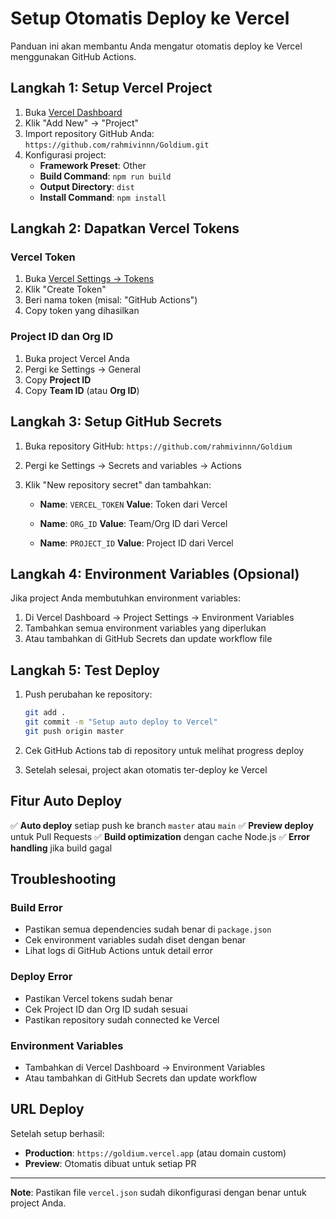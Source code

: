 # Setup Otomatis Deploy ke Vercel

Panduan ini akan membantu Anda mengatur otomatis deploy ke Vercel menggunakan GitHub Actions.

## Langkah 1: Setup Vercel Project

1. Buka [Vercel Dashboard](https://vercel.com/dashboard)
2. Klik "Add New" → "Project"
3. Import repository GitHub Anda: `https://github.com/rahmivinnn/Goldium.git`
4. Konfigurasi project:
   - **Framework Preset**: Other
   - **Build Command**: `npm run build`
   - **Output Directory**: `dist`
   - **Install Command**: `npm install`

## Langkah 2: Dapatkan Vercel Tokens

### Vercel Token
1. Buka [Vercel Settings → Tokens](https://vercel.com/account/tokens)
2. Klik "Create Token"
3. Beri nama token (misal: "GitHub Actions")
4. Copy token yang dihasilkan

### Project ID dan Org ID
1. Buka project Vercel Anda
2. Pergi ke Settings → General
3. Copy **Project ID**
4. Copy **Team ID** (atau **Org ID**)

## Langkah 3: Setup GitHub Secrets

1. Buka repository GitHub: `https://github.com/rahmivinnn/Goldium`
2. Pergi ke Settings → Secrets and variables → Actions
3. Klik "New repository secret" dan tambahkan:

   - **Name**: `VERCEL_TOKEN`
     **Value**: Token dari Vercel
   
   - **Name**: `ORG_ID`
     **Value**: Team/Org ID dari Vercel
   
   - **Name**: `PROJECT_ID`
     **Value**: Project ID dari Vercel

## Langkah 4: Environment Variables (Opsional)

Jika project Anda membutuhkan environment variables:

1. Di Vercel Dashboard → Project Settings → Environment Variables
2. Tambahkan semua environment variables yang diperlukan
3. Atau tambahkan di GitHub Secrets dan update workflow file

## Langkah 5: Test Deploy

1. Push perubahan ke repository:
   ```bash
   git add .
   git commit -m "Setup auto deploy to Vercel"
   git push origin master
   ```

2. Cek GitHub Actions tab di repository untuk melihat progress deploy
3. Setelah selesai, project akan otomatis ter-deploy ke Vercel

## Fitur Auto Deploy

✅ **Auto deploy** setiap push ke branch `master` atau `main`
✅ **Preview deploy** untuk Pull Requests
✅ **Build optimization** dengan cache Node.js
✅ **Error handling** jika build gagal

## Troubleshooting

### Build Error
- Pastikan semua dependencies sudah benar di `package.json`
- Cek environment variables sudah diset dengan benar
- Lihat logs di GitHub Actions untuk detail error

### Deploy Error
- Pastikan Vercel tokens sudah benar
- Cek Project ID dan Org ID sudah sesuai
- Pastikan repository sudah connected ke Vercel

### Environment Variables
- Tambahkan di Vercel Dashboard → Environment Variables
- Atau tambahkan di GitHub Secrets dan update workflow

## URL Deploy

Setelah setup berhasil:
- **Production**: `https://goldium.vercel.app` (atau domain custom)
- **Preview**: Otomatis dibuat untuk setiap PR

---

**Note**: Pastikan file `vercel.json` sudah dikonfigurasi dengan benar untuk project Anda.